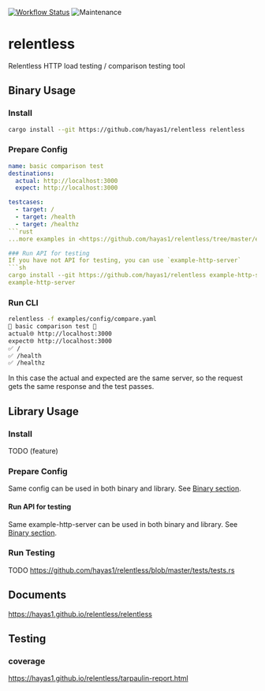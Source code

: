 [![Workflow Status](https://github.com/hayas1/relentless/workflows/Master/badge.svg)](https://github.com/hayas1/relentless/actions?query=workflow%3A%22Master%22)
![Maintenance](https://img.shields.io/badge/maintenance-experimental-blue.svg)

# relentless

Relentless HTTP load testing / comparison testing tool

## Binary Usage
### Install
```sh
cargo install --git https://github.com/hayas1/relentless relentless
```

### Prepare Config
```yaml:examples/config/compare.yaml
name: basic comparison test
destinations:
  actual: http://localhost:3000
  expect: http://localhost:3000

testcases:
  - target: /
  - target: /health
  - target: /healthz
```rust
...more examples in <https://github.com/hayas1/relentless/tree/master/examples/config>

### Run API for testing
If you have not API for testing, you can use `example-http-server`
```sh
cargo install --git https://github.com/hayas1/relentless example-http-server
example-http-server
```

### Run CLI
```sh
relentless -f examples/config/compare.yaml
🚀 basic comparison test 🚀
actual🌐 http://localhost:3000
expect🌐 http://localhost:3000
✅ /
✅ /health
✅ /healthz
```
In this case the actual and expected are the same server, so the request gets the same response and the test passes.

## Library Usage
### Install
TODO (feature)

### Prepare Config
Same config can be used in both binary and library. See [Binary section](#prepare-config).

#### Run API for testing
Same example-http-server can be used in both binary and library. See [Binary section](#run-api-for-testing).

### Run Testing
TODO <https://github.com/hayas1/relentless/blob/master/tests/tests.rs>

## Documents
<https://hayas1.github.io/relentless/relentless>

## Testing
### coverage
<https://hayas1.github.io/relentless/tarpaulin-report.html>
